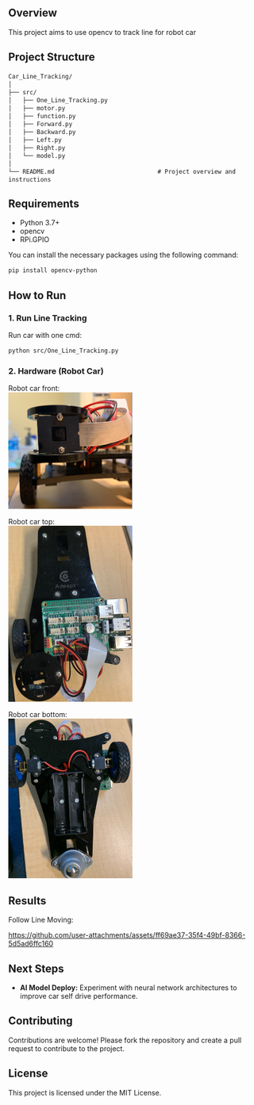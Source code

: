 ## Overview

This project aims to use opencv to track line for robot car

## Project Structure
```plaintext
Car_Line_Tracking/
│
├── src/
│   ├── One_Line_Tracking.py               
│   ├── motor.py    
│   ├── function.py  
│   ├── Forward.py
│   ├── Backward.py 
│   ├── Left.py 
│   ├── Right.py                       
│   └── model.py                         
│
└── README.md                             # Project overview and instructions
```

## Requirements

- Python 3.7+
- opencv
- RPi.GPIO

You can install the necessary packages using the following command:

```bash
pip install opencv-python 
```

## How to Run

### 1. Run Line Tracking 

Run car with one cmd:

```bash
python src/One_Line_Tracking.py
```
### 2. Hardware	(Robot Car)

Robot car front:<br>
<img src="assets/car_front.png" alt="Diagram" width="250">

Robot car top:<br>
<img src="assets/car_top.png" alt="Diagram" width="250">

Robot car bottom:<br>
<img src="assets/car_bottom.png" alt="Diagram" width="250">

## Results
Follow Line Moving:

https://github.com/user-attachments/assets/ff69ae37-35f4-49bf-8366-5d5ad6ffc160


## Next Steps
- **AI Model Deploy:**
 Experiment with neural network architectures to improve car self drive performance.

## Contributing
Contributions are welcome! Please fork the repository and create a pull request to contribute to the project.

## License
This project is licensed under the MIT License.
